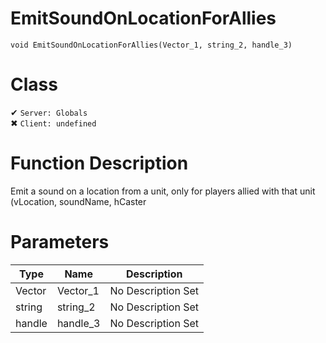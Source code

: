 # EmitSoundOnLocationForAllies
```
void EmitSoundOnLocationForAllies(Vector_1, string_2, handle_3)
```
# Class
✔ `Server: Globals`  
✖ `Client: undefined`  

# Function Description
Emit a sound on a location from a unit, only for players allied with that unit (vLocation, soundName, hCaster
# Parameters
Type|Name|Description
--|--|--
Vector|Vector_1|No Description Set
string|string_2|No Description Set
handle|handle_3|No Description Set
